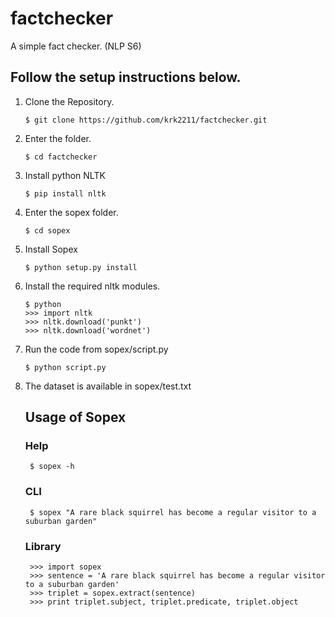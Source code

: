 # factchecker
A simple fact checker. (NLP S6)

## Follow the setup instructions below.
1.  Clone the Repository.
    ```
    $ git clone https://github.com/krk2211/factchecker.git
    ```

2. Enter the folder.
    ```
    $ cd factchecker
    ```
3. Install python NLTK
    ```
	$ pip install nltk
    ```
4. Enter the sopex folder.
    ```
    $ cd sopex
    ```
4. Install Sopex
    ```
    $ python setup.py install
    ```
5. Install the required nltk modules.
    ```
    $ python
    >>> import nltk
    >>> nltk.download('punkt')
    >>> nltk.download('wordnet')
    ```
6. Run the code from sopex/script.py
    ```
    $ python script.py
    ```
7. The dataset is available in sopex/test.txt


    ## Usage of Sopex

    ### Help

    	$ sopex -h

    ### CLI

    	$ sopex "A rare black squirrel has become a regular visitor to a suburban garden"

    ### Library

        >>> import sopex
        >>> sentence = 'A rare black squirrel has become a regular visitor to a suburban garden'
        >>> triplet = sopex.extract(sentence)
        >>> print triplet.subject, triplet.predicate, triplet.object
